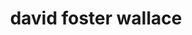 ---
title: "david foster wallace"
id: tag.id
permalink: "/tags/david%20foster%20wallace"
videos: [1200,1201,1879,1998]
---